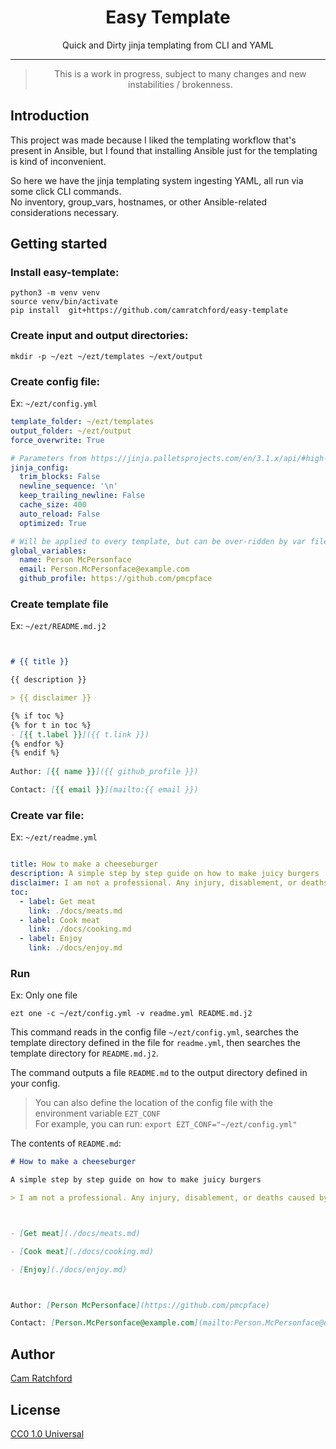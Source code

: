 <h1 align="center">Easy Template</h1>
<p align="center">
Quick and Dirty jinja templating from CLI and YAML
</p>

---

> <p align="center">
>  This is a work in progress, subject to many changes and new instabilities / brokenness.
> </p>

## Introduction
This project was made because I liked the templating workflow that's present in Ansible, 
but I found that installing Ansible just for the templating is kind of inconvenient. 

So here we have the jinja templating system ingesting YAML, all run via some click CLI commands.  
No inventory, group_vars, hostnames, or other Ansible-related considerations necessary.

## Getting started

### Install easy-template:
```shell
python3 -m venv venv
source venv/bin/activate
pip install  git+https://github.com/camratchford/easy-template
```

### Create input and output directories:
```shell
mkdir -p ~/ezt ~/ezt/templates ~/ext/output
```

### Create config file:

Ex: `~/ezt/config.yml`
```yaml
template_folder: ~/ezt/templates
output_folder: ~/ezt/output
force_overwrite: True

# Parameters from https://jinja.palletsprojects.com/en/3.1.x/api/#high-level-api are passed to the Jinja environment object
jinja_config:
  trim_blocks: False
  newline_sequence: '\n'
  keep_trailing_newline: False
  cache_size: 400
  auto_reload: False
  optimized: True

# Will be applied to every template, but can be over-ridden by var files
global_variables:
  name: Person McPersonface
  email: Person.McPersonface@example.com
  github_profile: https://github.com/pmcpface

```

### Create template file

Ex: `~/ezt/README.md.j2`
```markdown


# {{ title }}

{{ description }}

> {{ disclaimer }}

{% if toc %}
{% for t in toc %}
- [{{ t.label }}]({{ t.link }})
{% endfor %}
{% endif %}
  
Author: [{{ name }}]({{ github_profile }})

Contact: [{{ email }}](mailto:{{ email }})
```

### Create var file:
Ex: `~/ezt/readme.yml`
```yaml

title: How to make a cheeseburger
description: A simple step by step guide on how to make juicy burgers
disclaimer: I am not a professional. Any injury, disablement, or deaths caused by the burgers you consume are not my fault.
toc:
  - label: Get meat
    link: ./docs/meats.md 
  - label: Cook meat
    link: ./docs/cooking.md 
  - label: Enjoy
    link: ./docs/enjoy.md 
```

### Run

Ex: Only one file
```shell
ezt one -c ~/ezt/config.yml -v readme.yml README.md.j2
```

This command reads in the config file `~/ezt/config.yml`, searches the template directory defined in the file for `readme.yml`,
then searches the template directory for `README.md.j2`.

The command outputs a file `README.md` to the output directory defined in your config.

> You can also define the location of the config file with the environment variable `EZT_CONF` <br>
> For example, you can run: 
> `export EZT_CONF="~/ezt/config.yml"`

The contents of `README.md`:
```markdown
# How to make a cheeseburger

A simple step by step guide on how to make juicy burgers

> I am not a professional. Any injury, disablement, or deaths caused by the burgers you consume are not my fault.



- [Get meat](./docs/meats.md)

- [Cook meat](./docs/cooking.md)

- [Enjoy](./docs/enjoy.md)



Author: [Person McPersonface](https://github.com/pmcpface)

Contact: [Person.McPersonface@example.com](mailto:Person.McPersonface@example.com)
```



## Author
[Cam Ratchford](https://github.com/camratchford)

## License
[CC0 1.0 Universal](./LICENSE)